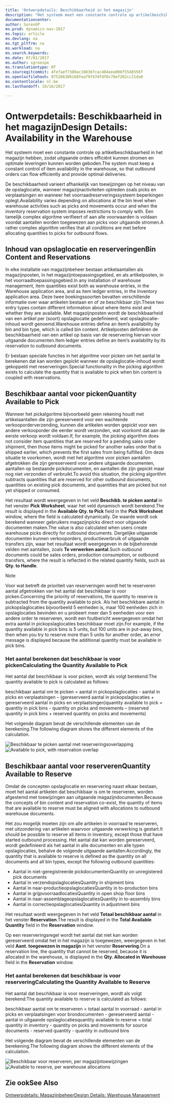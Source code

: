 ```yaml
---
title: 'Ontwerpdetails: Beschikbaarheid in het magazijn'
description: "Het systeem moet een constante controle op artikelbeschikbaarheid in het magazijn hebben, zodat uitgaande orders efficiënt kunnen stromen en optimale leveringen kunnen worden geboden."
documentationcenter: 
author: SorenGP
ms.prod: dynamics-nav-2017
ms.topic: article
ms.devlang: na
ms.tgt_pltfrm: na
ms.workload: na
ms.search.keywords: 
ms.date: 07/01/2017
ms.author: sgroespe
ms.translationtype: HT
ms.sourcegitcommit: 4fefaef7380ac10836fcac404eea006f55d8556f
ms.openlocfilehash: 875286386168fea79f47dfdf0c78ef202cc21da0
ms.contentlocale: nl-be
ms.lasthandoff: 10/16/2017

---
```

# <a name="design-details-availability-in-the-warehouse"></a><span data-ttu-id="4c559-103">Ontwerpdetails: Beschikbaarheid in het magazijn</span><span class="sxs-lookup"><span data-stu-id="4c559-103">Design Details: Availability in the Warehouse</span></span>
<span data-ttu-id="4c559-104">Het systeem moet een constante controle op artikelbeschikbaarheid in het magazijn hebben, zodat uitgaande orders efficiënt kunnen stromen en optimale leveringen kunnen worden geboden.</span><span class="sxs-lookup"><span data-stu-id="4c559-104">The system must keep a constant control of item availability in the warehouse, so that outbound orders can flow efficiently and provide optimal deliveries.</span></span>  

 <span data-ttu-id="4c559-105">De beschikbaarheid varieert afhankelijk van toewijzingen op het niveau van de opslaglocatie, wanneer magazijnactiviteiten optreden zoals picks en verplaatsingen en wanneer het voorraadreserveringssysteem beperkingen oplegt.</span><span class="sxs-lookup"><span data-stu-id="4c559-105">Availability varies depending on allocations at the bin level when warehouse activities such as picks and movements occur and when the inventory reservation system imposes restrictions to comply with.</span></span> <span data-ttu-id="4c559-106">Een tamelijk complex algoritme verifieert of aan alle voorwaarden is voldaan voordat aantallen worden toegewezen aan picks voor uitgaande stromen.</span><span class="sxs-lookup"><span data-stu-id="4c559-106">A rather complex algorithm verifies that all conditions are met before allocating quantities to picks for outbound flows.</span></span>  

## <a name="bin-content-and-reservations"></a><span data-ttu-id="4c559-107">Inhoud van opslaglocatie en reserveringen</span><span class="sxs-lookup"><span data-stu-id="4c559-107">Bin Content and Reservations</span></span>  
 <span data-ttu-id="4c559-108">In elke installatie van magazijnbeheer bestaan artikelaantallen als magazijnposten, in het magazijntoepassingsgebied, en als artikelposten, in het voorraadtoepassingsgebied.</span><span class="sxs-lookup"><span data-stu-id="4c559-108">In any installation of warehouse management, item quantities exist both as warehouse entries, in the Warehouse application area, and as item ledger entries, in the Inventory application area.</span></span> <span data-ttu-id="4c559-109">Deze twee boekingssoorten bevatten verschillende informatie over waar artikelen bestaan en of ze beschikbaar zijn.</span><span class="sxs-lookup"><span data-stu-id="4c559-109">These two entry types contain different information about where items exist and whether they are available.</span></span> <span data-ttu-id="4c559-110">Met magazijnposten wordt de beschikbaarheid van een artikel per (soort) opslaglocatie gedefinieerd, wat opslaglocatie-inhoud wordt genoemd.</span><span class="sxs-lookup"><span data-stu-id="4c559-110">Warehouse entries define an item’s availability by bin and bin type, which is called bin content.</span></span> <span data-ttu-id="4c559-111">Artikelposten definiëren de beschikbaarheid van een artikel op basis van de reservering hiervan voor uitgaande documenten.</span><span class="sxs-lookup"><span data-stu-id="4c559-111">Item ledger entries define an item’s availability by its reservation to outbound documents.</span></span>  

 <span data-ttu-id="4c559-112">Er bestaan speciale functies in het algoritme voor picken om het aantal te berekenen dat kan worden gepickt wanneer de opslaglocatie-inhoud wordt gekoppeld met reserveringen.</span><span class="sxs-lookup"><span data-stu-id="4c559-112">Special functionality in the picking algorithm exists to calculate the quantity that is available to pick when bin content is coupled with reservations.</span></span>  

## <a name="quantity-available-to-pick"></a><span data-ttu-id="4c559-113">Beschikbaar aantal voor picken</span><span class="sxs-lookup"><span data-stu-id="4c559-113">Quantity Available to Pick</span></span>  
 <span data-ttu-id="4c559-114">Wanneer het pickalgoritme bijvoorbeeld geen rekening houdt met artikelaantallen die zijn gereserveerd voor een wachtende verkooporderverzending, kunnen die artikelen worden gepickt voor een andere verkooporder die eerder wordt verzonden, wat voorkomt dat aan de eerste verkoop wordt voldaan.</span><span class="sxs-lookup"><span data-stu-id="4c559-114">If, for example, the picking algorithm does not consider item quantities that are reserved for a pending sales order shipment, then those items might be picked for another sales order that is shipped earlier, which prevents the first sales from being fulfilled.</span></span> <span data-ttu-id="4c559-115">Om deze situatie te voorkomen, wordt met het algoritme voor picken aantallen afgetrokken die zijn gereserveerd voor andere uitgaande documenten, aantallen op bestaande pickdocumenten, en aantallen die zijn gepickt maar nog niet verzonden of verbruikt.</span><span class="sxs-lookup"><span data-stu-id="4c559-115">To avoid this situation, the picking algorithm subtracts quantities that are reserved for other outbound documents, quantities on existing pick documents, and quantities that are picked but not yet shipped or consumed.</span></span>  

 <span data-ttu-id="4c559-116">Het resultaat wordt weergegeven in het veld **Beschikb. te picken aantal** in het venster **Pick Worksheet**, waar het veld dynamisch wordt berekend.</span><span class="sxs-lookup"><span data-stu-id="4c559-116">The result is displayed in the **Available Qty. to Pick** field in the **Pick Worksheet** window, where the field is calculated dynamically.</span></span> <span data-ttu-id="4c559-117">De waarde wordt ook berekend wanneer gebruikers magazijnpicks direct voor uitgaande documenten maken.</span><span class="sxs-lookup"><span data-stu-id="4c559-117">The value is also calculated when users create warehouse picks directly for outbound documents.</span></span> <span data-ttu-id="4c559-118">Dergelijke uitgaande documenten kunnen verkooporders, productieverbruik of uitgaande transfers zijn, waar het resultaat wordt weergegeven in de bijbehorende velden met aantallen, zoals **Te verwerken aantal**.</span><span class="sxs-lookup"><span data-stu-id="4c559-118">Such outbound documents could be sales orders, production consumption, or outbound transfers, where the result is reflected in the related quantity fields, such as **Qty. to Handle**.</span></span>  

> [!NOTE]  
>  <span data-ttu-id="4c559-119">Voor wat betreft de prioriteit van reserveringen wordt het te reserveren aantal afgetrokken van het aantal dat beschikbaar is voor picken.</span><span class="sxs-lookup"><span data-stu-id="4c559-119">Concerning the priority of reservations, the quantity to reserve is subtracted from the quantity available to pick.</span></span> <span data-ttu-id="4c559-120">Als het beschikbare aantal in pickopslaglocaties bijvoorbeeld 5 eenheden is, maar 100 eenheden zich in opslaglocaties bevinden en u probeert meer dan 5 eenheden voor een andere order te reserveren, wordt een foutbericht weergegeven omdat het extra aantal in pickopslaglocaties beschikbaar moet zijn.</span><span class="sxs-lookup"><span data-stu-id="4c559-120">For example, if the quantity available in pick bins is 5 units, but 100 units are in put-away bins, then when you try to reserve more than 5 units for another order, an error message is displayed because the additional quantity must be available in pick bins.</span></span>  

### <a name="calculating-the-quantity-available-to-pick"></a><span data-ttu-id="4c559-121">Het aantal berekenen dat beschikbaar is voor picken</span><span class="sxs-lookup"><span data-stu-id="4c559-121">Calculating the Quantity Available to Pick</span></span>  
 <span data-ttu-id="4c559-122">Het aantal dat beschikbaar is voor picken, wordt als volgt berekend:</span><span class="sxs-lookup"><span data-stu-id="4c559-122">The quantity available to pick is calculated as follows:</span></span>  

 <span data-ttu-id="4c559-123">beschikbaar aantal om te picken = aantal in pickopslaglocaties - aantal in picks en verplaatsingen – (gereserveerd aantal in pickopslaglocaties + gereserveerd aantal in picks en verplaatsingen)</span><span class="sxs-lookup"><span data-stu-id="4c559-123">quantity available to pick = quantity in pick bins - quantity on picks and movements – (reserved quantity in pick bins + reserved quantity on picks and movements)</span></span>  

 <span data-ttu-id="4c559-124">Het volgende diagram bevat de verschillende elementen van de berekening.</span><span class="sxs-lookup"><span data-stu-id="4c559-124">The following diagram shows the different elements of the calculation.</span></span>  

 <span data-ttu-id="4c559-125">![Beschikbaar te picken aantal met reserveringsoverlapping](media/design_details_warehouse_management_availability_2.png "design_details_warehouse_management_availability_2")</span><span class="sxs-lookup"><span data-stu-id="4c559-125">![Available to pick, with reservation overlap](media/design_details_warehouse_management_availability_2.png "design_details_warehouse_management_availability_2")</span></span>  

## <a name="quantity-available-to-reserve"></a><span data-ttu-id="4c559-126">Beschikbaar aantal voor reserveren</span><span class="sxs-lookup"><span data-stu-id="4c559-126">Quantity Available to Reserve</span></span>  
 <span data-ttu-id="4c559-127">Omdat de concepten opslaglocatie en reservering naast elkaar bestaan, moet het aantal artikelen dat beschikbaar is om te reserveren, worden afgestemd met toewijzingen aan uitgaande magazijndocumenten.</span><span class="sxs-lookup"><span data-stu-id="4c559-127">Because the concepts of bin content and reservation co-exist, the quantity of items that are available to reserve must be aligned with allocations to outbound warehouse documents.</span></span>  

 <span data-ttu-id="4c559-128">Het zou mogelijk moeten zijn om alle artikelen in voorraad te reserveren, met uitzondering van artikelen waarvoor uitgaande verwerking is gestart.</span><span class="sxs-lookup"><span data-stu-id="4c559-128">It should be possible to reserve all items in inventory, except those that have started outbound processing.</span></span> <span data-ttu-id="4c559-129">Het aantal dat kan worden gereserveerd, wordt gedefinieerd als het aantal in alle documenten en alle typen opslaglocaties, behalve de volgende uitgaande aantallen:</span><span class="sxs-lookup"><span data-stu-id="4c559-129">Accordingly, the quantity that is available to reserve is defined as the quantity on all documents and all bin types, except the following outbound quantities:</span></span>  

-   <span data-ttu-id="4c559-130">Aantal in niet-geregistreerde pickdocumenten</span><span class="sxs-lookup"><span data-stu-id="4c559-130">Quantity on unregistered pick documents</span></span>  
-   <span data-ttu-id="4c559-131">Aantal in verzendopslaglocaties</span><span class="sxs-lookup"><span data-stu-id="4c559-131">Quantity in shipment bins</span></span>  
-   <span data-ttu-id="4c559-132">Aantal in naar-productieopslaglocaties</span><span class="sxs-lookup"><span data-stu-id="4c559-132">Quantity in to-production bins</span></span>  
-   <span data-ttu-id="4c559-133">Aantal in grijpvoorraadlocaties</span><span class="sxs-lookup"><span data-stu-id="4c559-133">Quantity in open shop floor bins</span></span>  
-   <span data-ttu-id="4c559-134">Aantal in naar-assemblageopslaglocaties</span><span class="sxs-lookup"><span data-stu-id="4c559-134">Quantity in to-assembly bins</span></span>  
-   <span data-ttu-id="4c559-135">Aantal in correctieopslaglocaties</span><span class="sxs-lookup"><span data-stu-id="4c559-135">Quantity in adjustment bins</span></span>  

 <span data-ttu-id="4c559-136">Het resultaat wordt weergegeven in het veld **Totaal beschikbaar aantal** in het venster **Reservation**.</span><span class="sxs-lookup"><span data-stu-id="4c559-136">The result is displayed in the **Total Available Quantity** field in the **Reservation** window.</span></span>  

 <span data-ttu-id="4c559-137">Op een reserveringsregel wordt het aantal dat niet kan worden gereserveerd omdat het in het magazijn is toegewezen, weergegeven in het veld **Aant. toegewezen in magazijn** in het venster **Reservering**.</span><span class="sxs-lookup"><span data-stu-id="4c559-137">On a reservation line, the quantity that cannot be reserved, because it is allocated in the warehouse, is displayed in the **Qty. Allocated in Warehouse** field in the **Reservation** window.</span></span>  

### <a name="calculating-the-quantity-available-to-reserve"></a><span data-ttu-id="4c559-138">Het aantal berekenen dat beschikbaar is voor reservering</span><span class="sxs-lookup"><span data-stu-id="4c559-138">Calculating the Quantity Available to Reserve</span></span>  
 <span data-ttu-id="4c559-139">Het aantal dat beschikbaar is voor reserveringen, wordt als volgt berekend:</span><span class="sxs-lookup"><span data-stu-id="4c559-139">The quantity available to reserve is calculated as follows:</span></span>  

 <span data-ttu-id="4c559-140">beschikbaar aantal om te reserveren = totaal aantal in voorraad - aantal in picks en verplaatsingen voor brondocumenten - gereserveerd aantal - aantal in uitgaande opslaglocaties</span><span class="sxs-lookup"><span data-stu-id="4c559-140">quantity available to reserve = total quantity in inventory - quantity on picks and movements for source documents - reserved quantity - quantity in outbound bins</span></span>  

 <span data-ttu-id="4c559-141">Het volgende diagram bevat de verschillende elementen van de berekening.</span><span class="sxs-lookup"><span data-stu-id="4c559-141">The following diagram shows the different elements of the calculation.</span></span>  

 <span data-ttu-id="4c559-142">![Beschikbaar voor reserveren, per magazijntoewijzingen](media/design_details_warehouse_management_availability_3.png "design_details_warehouse_management_availability_3")</span><span class="sxs-lookup"><span data-stu-id="4c559-142">![Avaliable to reserve, per warehouse allocations](media/design_details_warehouse_management_availability_3.png "design_details_warehouse_management_availability_3")</span></span>  

## <a name="see-also"></a><span data-ttu-id="4c559-143">Zie ook</span><span class="sxs-lookup"><span data-stu-id="4c559-143">See Also</span></span>  
 [<span data-ttu-id="4c559-144">Ontwerpdetails: Magazijnbeheer</span><span class="sxs-lookup"><span data-stu-id="4c559-144">Design Details: Warehouse Management</span></span>](design-details-warehouse-management.md)

